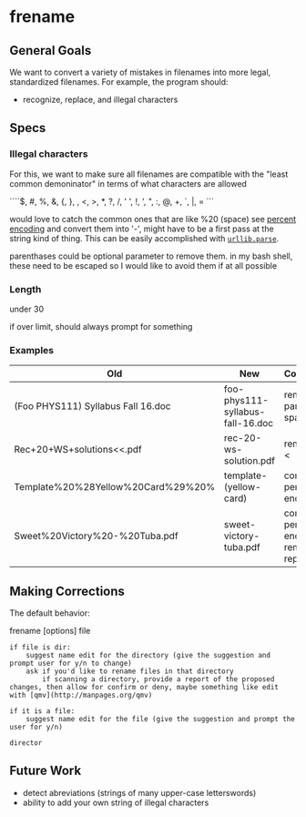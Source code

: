 # frename


## General Goals
We want to convert a variety of mistakes in filenames into more legal, standardized filenames. For example, the program should:
- recognize, replace, and illegal characters


## Specs

### Illegal characters
For this, we want to make sure all filenames are compatible with the "least common demoninator" in terms of what characters are allowed

````$, #, %, &, {, }, \, <, >, *, ?, /, ' ', !, ', ", :, @, +, `, |, = ```

would love to catch the common ones that are like %20 (space) see [percent encoding](https://en.wikipedia.org/wiki/Percent-encoding) and convert them into '-', might have to be a first pass at the string kind of thing. This can be easily accomplished with [`urllib.parse`](https://docs.python.org/3/library/urllib.parse.html).

parenthases could be optional parameter to remove them. in my bash shell, these need to be escaped so I would like to avoid them if at all possible

### Length
 under 30

if over limit, should always prompt for something 


### Examples


| Old                                 | New                                 | Comments                            |
| -----------                         | -----------                         | -----------                         |
| (Foo PHYS111) Syllabus Fall 16.doc  | foo-phys111-syllabus-fall-16.doc    | remove parens and spaces            |
| Rec+20+WS+solutions<<.pdf           | rec-20-ws-solution.pdf              | remove +, <                         |
| Template%20%28Yellow%20Card%29%20%  | template-(yellow-card)              | convert percent encoding            |
| Sweet%20Victory%20-%20Tuba.pdf      | sweet-victory-tuba.pdf              | convert percent encoding, remove repeat `-`                                    |



## Making Corrections

The default behavior:

frename [options] file

```
if file is dir:
    suggest name edit for the directory (give the suggestion and prompt user for y/n to change)
    ask if you'd like to rename files in that directory
        if scanning a directory, provide a report of the proposed changes, then allow for confirm or deny, maybe something like edit with [qmv](http://manpages.org/qmv)
    
if it is a file:
    suggest name edit for the file (give the suggestion and prompt the user for y/n)
        
director
```


## Future Work
- detect abreviations (strings of many upper-case letterswords)
- ability to add your own string of illegal characters
